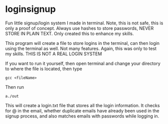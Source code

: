 # loginsignup
Fun little signup/login system I made in terminal. Note, this is not safe, this is only a proof of concept. Always use hashes to store passwords, NEVER STORE IN PLAIN TEXT. Only created this to enhance my skills.

This program will create a file to store logins in the terminal, can then login using the terminal as well. Not many features. Again, this was only to test my skills. THIS IS NOT A REAL LOGIN SYSTEM

If you want to run it yourself, then open terminal and change your directory to where the file is located, then type 

`` gcc <fileName>
``

Then run 

`` a./out
``

This will create a login.txt file that stores all the login information. It checks for @ in the email, whether duplicate emails have already been used in the signup process, and also matches emails with passwords while logging in.
